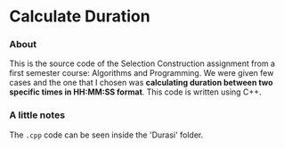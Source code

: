# Calculate Duration

### About
This is the source code of the Selection Construction assignment from a first semester course: Algorithms and Programming. We were given few cases and the one that I chosen was **calculating duration between two specific times in HH:MM:SS format**. This code is written using C++.

### A little notes
The `.cpp` code can be seen inside the 'Durasi' folder.
